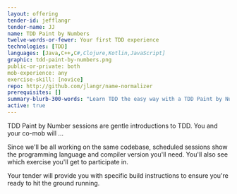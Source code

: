 ```yaml
---
layout: offering
tender-id: jefflangr
tender-name: JJ
name: TDD Paint by Numbers
twelve-words-or-fewer: Your first TDD experience
technologies: [TDD]
languages: [Java,C++,C#,Clojure,Kotlin,JavaScript]
graphic: tdd-paint-by-numbers.png
public-or-private: both
mob-experience: any
exercise-skill: [novice]
repo: http://github.com/jlangr/name-normalizer
prerequisites: []
summary-blurb-300-words: "Learn TDD the easy way with a TDD Paint by Numbers session, where the tests are already written for you--you fill in the code and keep it in the confines of the tests. Sessions are continually available in numerous programming languages, and I'll be keeping the katas fresh."
active: true
---
```

TDD Paint by Number sessions are gentle introductions to TDD. You and your co-mob will ...

Since we'll be all working on the same codebase, scheduled sessions show
the programming language and compiler version you'll need. You'll also see which
exercise you'll get to participate in.

Your tender will provide you with specific build instructions to ensure you're ready to 
hit the ground running.
